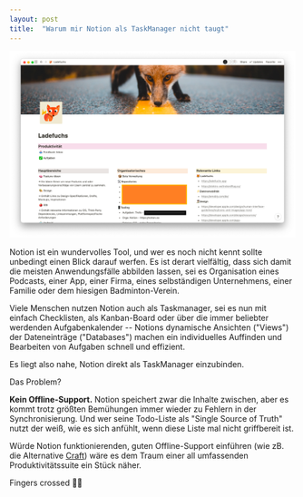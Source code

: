 ```yaml
---
layout: post
title:  "Warum mir Notion als TaskManager nicht taugt"
---
```


![](../../assets/images/2020-12-05-ladefuchs-notion.png)

Notion ist ein wundervolles Tool, und wer es noch nicht kennt sollte unbedingt einen Blick darauf werfen. Es ist derart vielfältig,
dass sich damit die meisten Anwendungsfälle abbilden lassen, sei es Organisation eines Podcasts, einer App, einer Firma, eines selbständigen Unternehmens, einer Familie oder dem hiesigen Badminton-Verein.

Viele Menschen nutzen Notion auch als Taskmanager, sei es nun mit einfach Checklisten, als Kanban-Board oder über die immer beliebter werdenden Aufgabenkalender -- Notions dynamische Ansichten ("Views") der Dateneinträge ("Databases") machen ein individuelles Auffinden und Bearbeiten von Aufgaben schnell und effizient.

Es liegt also nahe, Notion direkt als TaskManager einzubinden.

Das Problem?

**Kein Offline-Support.** Notion speichert zwar die Inhalte zwischen, aber es kommt trotz größten Bemühungen immer wieder zu Fehlern in der Synchronisierung. Und wer seine Todo-Liste als "Single Source of Truth" nutzt der weiß, wie es sich anfühlt, wenn diese Liste mal nicht griffbereit ist.

Würde Notion funktionierenden, guten Offline-Support einführen (wie zB. die Alternative [Craft](https://craft.do)) wäre es dem Traum 
einer all umfassenden Produktivitätssuite ein Stück näher.

Fingers crossed 🤞🏻
